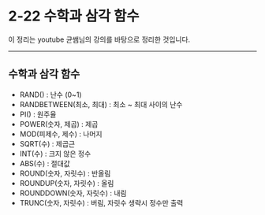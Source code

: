# 2-22 수학과 삼각 함수

이 정리는 youtube 균쌤님의 강의를 바탕으로 정리한 것입니다.
___

## 수학과 삼각 함수
- RAND() : 난수 (0~1)
- RANDBETWEEN(최소, 최대) : 최소 ~ 최대 사이의 난수
- PI() : 원주율
- POWER(숫자, 제곱) : 제곱
- MOD(피제수, 제수) : 나머지
- SQRT(수) : 제곱근
- INT(수) : 크지 않은 정수
- ABS(수) : 절대값
- ROUND(숫자, 자릿수) : 반올림
- ROUNDUP(숫자, 자릿수) : 올림
- ROUNDDOWN(숫자, 자릿수) : 내림
- TRUNC(숫자, 자릿수) : 버림, 자릿수 생략시 정수만 출력